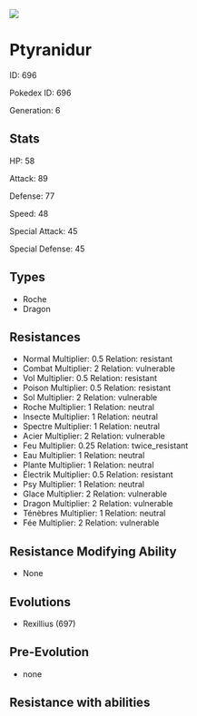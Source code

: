 ![](https://raw.githubusercontent.com/PokeAPI/sprites/master/sprites/pokemon/other/official-artwork/696.png)

# Ptyranidur
ID: 696

Pokedex ID: 696

Generation: 6

## Stats

HP: 58

Attack: 89

Defense: 77

Speed: 48

Special Attack: 45

Special Defense: 45

## Types

- Roche
- Dragon
## Resistances

- Normal Multiplier: 0.5 Relation: resistant
- Combat Multiplier: 2 Relation: vulnerable
- Vol Multiplier: 0.5 Relation: resistant
- Poison Multiplier: 0.5 Relation: resistant
- Sol Multiplier: 2 Relation: vulnerable
- Roche Multiplier: 1 Relation: neutral
- Insecte Multiplier: 1 Relation: neutral
- Spectre Multiplier: 1 Relation: neutral
- Acier Multiplier: 2 Relation: vulnerable
- Feu Multiplier: 0.25 Relation: twice_resistant
- Eau Multiplier: 1 Relation: neutral
- Plante Multiplier: 1 Relation: neutral
- Électrik Multiplier: 0.5 Relation: resistant
- Psy Multiplier: 1 Relation: neutral
- Glace Multiplier: 2 Relation: vulnerable
- Dragon Multiplier: 2 Relation: vulnerable
- Ténèbres Multiplier: 1 Relation: neutral
- Fée Multiplier: 2 Relation: vulnerable
## Resistance Modifying Ability

- None

## Evolutions

- Rexillius (697)
## Pre-Evolution

- none

## Resistance with abilities
